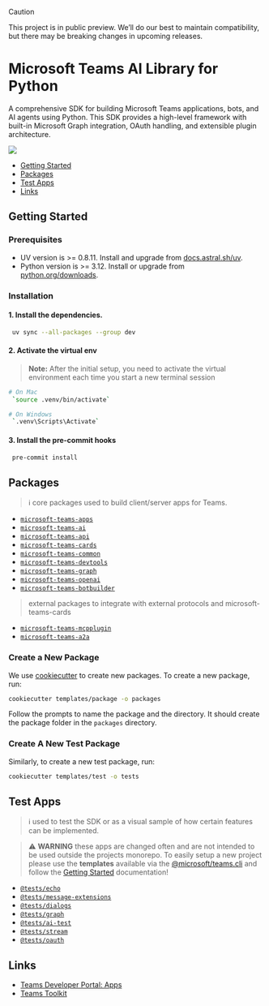 > [!CAUTION]
> This project is in public preview. We’ll do our best to maintain compatibility, but there may be breaking changes in upcoming releases.

# Microsoft Teams AI Library for Python

A comprehensive SDK for building Microsoft Teams applications, bots, and AI agents using Python. This SDK provides a high-level framework with built-in Microsoft Graph integration, OAuth handling, and extensible plugin architecture.

<a href="https://microsoft.github.io/teams-ai" target="_blank">
    <img src="https://img.shields.io/badge/📖 Getting Started-blue?style=for-the-badge" />
</a>

- [Getting Started](#getting-started)
- [Packages](#packages)
- [Test Apps](#test-apps)
- [Links](#links)

## Getting Started

### Prerequisites

- UV version is >= 0.8.11. Install and upgrade from [docs.astral.sh/uv](https://docs.astral.sh/uv/getting-started/installation/).
- Python version is >= 3.12. Install or upgrade from [python.org/downloads](https://www.python.org/downloads/).

### Installation

#### 1. Install the dependencies.

```bash
 uv sync --all-packages --group dev
```

#### 2. Activate the virtual env

> **Note:** After the initial setup, you need to activate the virtual environment each time you start a new terminal session

```bash
# On Mac
 `source .venv/bin/activate`

# On Windows
 `.venv\Scripts\Activate`
```

#### 3. Install the pre-commit hooks

```bash
 pre-commit install
```

## Packages

> ℹ️ core packages used to build client/server apps for Teams.

- [`microsoft-teams-apps`](./packages/apps/README.md)
- [`microsoft-teams-ai`](./packages/ai/README.md)
- [`microsoft-teams-api`](./packages/api/README.md)
- [`microsoft-teams-cards`](./packages/cards/README.md)
- [`microsoft-teams-common`](./packages/common/README.md)
- [`microsoft-teams-devtools`](./packages/devtools/README.md)
- [`microsoft-teams-graph`](./packages/graph/README.md)
- [`microsoft-teams-openai`](./packages/openai/README.md)
- [`microsoft-teams-botbuilder`](./packages/botbuilder/README.md)

> external packages to integrate with external protocols and microsoft-teams-cards

- [`microsoft-teams-mcpplugin`](./packages/mcp/README.md)
- [`microsoft-teams-a2a`](./packages/a2aprotocol/README.md)

### Create a New Package

We use [cookiecutter](https://cookiecutter.readthedocs.io/en/latest/README.html) to create new packages. To create a new package, run:

```bash
cookiecutter templates/package -o packages
```

Follow the prompts to name the package and the directory. It should create the package folder in the `packages` directory.

### Create A New Test Package

Similarly, to create a new test package, run:

```bash
cookiecutter templates/test -o tests
```

## Test Apps

> ℹ️ used to test the SDK or as a visual sample of how certain features can be implemented.

> ⚠️ **WARNING** these apps are changed often and are not intended to be used outside the
> projects monorepo. To easily setup a new project please use the **templates** available via
> the [@microsoft/teams.cli](https://www.npmjs.com/package/@microsoft/teams.cli) and follow the
> [Getting Started](https://microsoft.github.io/teams-ai/python/getting-started) documentation!

- [`@tests/echo`](./tests/echo/README.md)
- [`@tests/message-extensions`](./tests/message-extensions/README.md)
- [`@tests/dialogs`](./tests/dialogs/README.md)
- [`@tests/graph`](./tests/graph/README.md)
- [`@tests/ai-test`](./tests/ai-test/README.md)
- [`@tests/stream`](./tests/stream/README.md)
- [`@tests/oauth`](./tests/oauth/README.md)

## Links

- [Teams Developer Portal: Apps](https://dev.teams.microsoft.com/apps)
- [Teams Toolkit](https://www.npmjs.com/package/@microsoft/teamsapp-cli)
